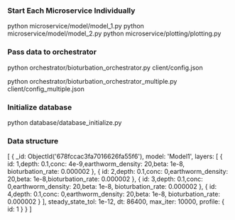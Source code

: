 ### Start Each Microservice Individually
python microservice/model/model_1.py
python microservice/model/model_2.py
python microservice/plotting/plotting.py

### Pass data to orchestrator
python orchestrator/bioturbation_orchestrator.py client/config.json

python orchestrator/bioturbation_orchestrator_multiple.py client/config_multiple.json

### Initialize database

python database/database_initialize.py

### Data structure
[
  {
    _id: ObjectId('678fccac3fa7016626fa55f6'),
    model: 'Model1',
    layers: [
      {
        id: 1,depth: 0.1,conc: 4e-9,earthworm_density: 20,beta: 1e-8, bioturbation_rate: 0.000002
      },
      {
        id: 2,depth: 0.1,conc: 0,earthworm_density: 20,beta: 1e-8,bioturbation_rate: 0.000002
      },
      {
        id: 3,depth: 0.1,conc: 0,earthworm_density: 20,beta: 1e-8,
        bioturbation_rate: 0.000002
      },
      {
        id: 4,depth: 0.1,conc: 0,earthworm_density: 20,beta: 1e-8,
        bioturbation_rate: 0.000002
      }
    ],
    steady_state_tol: 1e-12,
    dt: 86400,
    max_iter: 10000,
    profile: { id: 1 }
  }
]
